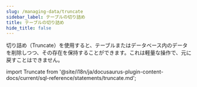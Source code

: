 ```yaml
---
slug: /managing-data/truncate
sidebar_label: テーブルの切り詰め
title: テーブルの切り詰め
hide_title: false
---
```


切り詰め（Truncate）を使用すると、テーブルまたはデータベース内のデータを削除しつつ、その存在を保持することができます。これは軽量な操作で、元に戻すことはできません。

import Truncate from '@site/i18n/ja/docusaurus-plugin-content-docs/current/sql-reference/statements/truncate.md';

<Truncate/>
